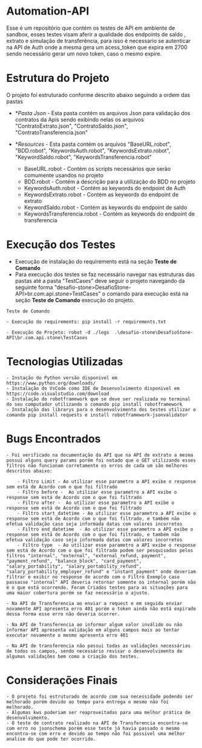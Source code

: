 # Automation-API

Esse é um repositório que contém os testes de API em ambiente de sandbox, esses testes visam aferir a qualidade dos endpoints de saldo , extrato e simulação de transferência, para isso é necessario se autenticar na API de Auth onde a mesma gera um acess_token que expira em 2700 sendo necessário gerar um novo token, caso o mesmo expire. 

# Estrutura do Projeto

O projeto foi estruturado conforme descrito abaixo seguindo a ordem das pastas

- **Pasta Json* - Esta pasta contém os arquivos Json para validação dos contratos da Apis sendo exibindo nelas os arquivos "ContratoExtrato.json", "ContratoSaldo.json", "ContratoTransferencia.json" 

- **Resources* - Esta pasta contém os arquivos "BaseURL.robot", "BDD.robot", "KeywordsAuth.robot", "KeywordsExtrato.robot", "KeywordSaldo.robot", "KeywordsTransferencia.robot" 

    - BaseURL.robot - Contém os scripts necessários que serão comumente usandos no projeto
    - BDD.robot - Contém a descrição para a utilização do BDD no projeto
    - KeywordsAuth.robot - Contém as keywords do endpoint de Auth
    - KeywordsExtrato.robot - Contém as keywords do endpoint de extrato
    - KeywordSaldo.robot - Contém as keywords do endpoint de saldo
    - KeywordsTransferencia.robot - Contém as keywords do endpoint de transferencia

# Execução dos Testes

- Execução de instalação do requirements está na seção **Teste de Comando**
- Para execução dos testes se faz necessário navegar nas estruturas das pastas até a pasta "TestCases" deve seguir o projeto navegando da seguinte forma "desafio-stone>DesafioStone-API>br.com.api.stone>TestCases" o comando para execução está na seção **Teste de Comando** execução do projeto.

`Teste de Comando`

    - Execução do requirements: pip install -r requirements.txt

    - Execução do Projeto: robot -d ./logs  .\desafio-stone\DesafioStone-API\br.com.api.stone\TestCases

# Tecnologias Utilizadas 

    - Instação do Python versão disponivel em https://www.python.org/downloads/
    - Instalação do VsCode como IDE de Desenvolvimento disponivel em https://code.visualstudio.com/download
    - Instalação do robotframework que se deve ser realizada no terminal do seu computador utilizando o comando pip install robotframework
    - Instalação das librarys para o desenvolvimento dos testes utilizar o comando pip install requests e install robotframework-jsonvalidator

# Bugs Encontrados

    - Foi verificado na documentação da API que na API de extrato a mesma possui alguns query params porém foi notado que o GET utilizando esses filtros não funcionam corretamente os erros de cada um são melhores descritos abaixo:

        - Filtro Limit - Ao utilizar esse parametro a API exibe o response sem está de Acordo com o que foi filtrado
        - Filtro before -  Ao utilizar esse parametro a API exibe o response sem está de Acordo com o que foi filtrado
        - Filtro after -  Ao utilizar esse parametro a API exibe o response sem está de Acordo com o que foi filtrado
        - Filtro start_datetime - Ao utilizar esse parametro a API exibe o response sem está de Acordo com o que foi filtrado, e também não efetua validação caso seja informada datas com valores incorretos
        - Filtro end_datetime  - Ao utilizar esse parametro a API exibe o response sem está de Acordo com o que foi filtrado, e também não efetua validação caso seja informada datas com valores incorretos
        - Filtro type  - Ao utilizar esse parametro a API exibe o response sem está de Acordo com o que foi filtrado podem ser pesquisados pelos filtros "internal", "external", "external_refund, payment", "payment_refund", "balance_block", "card_payment", "salary_portability", "salary_portability_refund", "salary_portability_employer_refund" e "instant_payment" onde deveriam filtrar e exibir no response de acordo com o Filtro Exemplo caso passasse "internal" API deveria retornar somente os internal porém não é o que está ocorrendo. Foram Criados testes para as situações para uma maior cobertura porém se faz necessário o ajuste.

    - Na API de Transferencia ao enviar a request e em seguida enviar novamente API apresenta erro 401 porém o token ainda não está expirado dessa forma esse erro não deveria ocorrer.

    - Na API de Transferencia ao informar algum valor inválido ou não informar API apresenta validação em alguns campos mais ao tentar executar novamente o mesmo apresenta erro 401

    - Na API de transferencia não possui todas as validações necessárias de todos os campos, sendo necessário revisar o desenvolvimento de algumas validações bem como a criação dos testes.


# Considerações Finais

    - O projeto foi estruturado de acordo com sua necessidade podendo ser melhorado porém devido ao tempo para entrega o mesmo não foi melhorado.
    - Algumas kws poderiam ser reaproveitadas para uma melhor prática de desenvolvimento.
    - O teste de contrato realizado na API de Transferencia encontra-se com erro no jsonschema porém esse teste já havia passado o mesmo encontra-se com erro e devido ao tempo não foi possivel uma melhor analise do que pode ter ocorrido.
